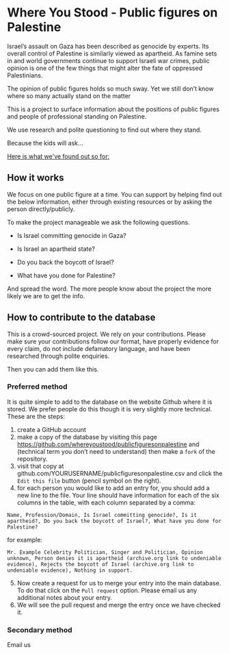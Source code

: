 # Where You Stood - Public figures on Palestine

Israel’s assault on Gaza has been described as genocide by experts. Its overall control of Palestine is similarly viewed as apartheid. As famine sets in and world governments continue to support Israeli war crimes, public opinion is one of the few things that might alter the fate of oppressed Palestinians.

The opinion of public figures holds so much sway.
Yet we still don’t know where so many actually stand on the matter

This is a project to surface information about the positions of public figures and people of professional standing on Palestine.

We use research and polite questioning to find out where they stand.

Because the kids will ask…

[Here is what we've found out so for:](https://github.com/whereyoustood/publicfiguresonpalestine/blob/main/positionsonpalestine.csv)

## How it works

We focus on one public figure at a time. You can support by helping find out the below information, either through existing resources or by asking the person directly/publicly. 

To make the project manageable we ask the following questions.

- Is Israel committing genocide in Gaza?

- Is Israel an apartheid state?

- Do you back the boycott of Israel?

- What have you done for Palestine?


And spread the word. The more people know about the project the more likely we are to get the info.


## How to contribute to the database

This is a crowd-sourced project. We rely on your contributions. Please make sure your contributions follow our format, have properly evidence for every claim, do not include defamatory language, and have been researched through polite enquiries.

Then you can add them like this.


### Preferred method

It is quite simple to add to the database on the website Github where it is stored. We prefer people do this though it is very slightly more technical. These are the steps:

1) create a GitHub account
2) make a copy of the database by visiting this page https://github.com/whereyoustood/publicfiguresonpalestine and (technical term you don’t need to understand) then make a `fork` of the repository.
3) visit that copy at github.com/YOURUSERNAME/publicfiguresonpalestine.csv and click the `Edit this file` button (pencil symbol on the right).
4) for each person you would like to add an entry for, you should add a new line to the file. Your line should have information for each of the six columns in the table, with each column separated by a comma:

`Name, Profession/Domain, Is Israel committing genocide?, Is it apartheid?, Do you back the boycott of Israel?, What have you done for Palestine?`

for example:

`Mr. Example Celebrity Politician, Singer and Politician, Opinion unknown, Person denies it is apartheid (archive.org link to undeniable evidence), Rejects the boycott of Israel (archive.org link to undeniable evidence), Nothing in support.`

5) Now create a request for us to merge your entry into the main database. To do that click on the `Pull request` option. Please email us any additional notes about your entry.
6) We will see the pull request and merge the entry once we have checked it.


### Secondary method

Email us
